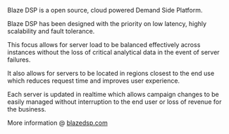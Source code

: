 Blaze DSP is a open source, cloud powered Demand Side Platform.

Blaze DSP has been designed with the priority on low latency, highly scalability and fault tolerance.

This focus allows for server load to be balanced effectively across instances without the loss of critical analytical data in the event of server failures.

It also allows for servers to be located in regions closest to the end use which reduces request time and improves user experience.

Each server is updated in realtime which allows campaign changes to be easily managed without interruption to the end user or loss of revenue for the business.

More information @ [blazedsp.com](http://blazedsp.com/)
